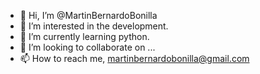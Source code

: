 - 👋 Hi, I’m @MartinBernardoBonilla
- 👀 I’m interested in the development.
- 🌱 I’m currently learning python.
- 💞️ I’m looking to collaborate on ...
- 📫 How to reach me, martinbernardobonilla@gmail.com

<!---
MartinBernardoBonilla/MartinBernardoBonilla is a ✨ special ✨ repository because its `README.md` (this file) appears on your GitHub profile.
You can click the Preview link to take a look at your changes.
--->
